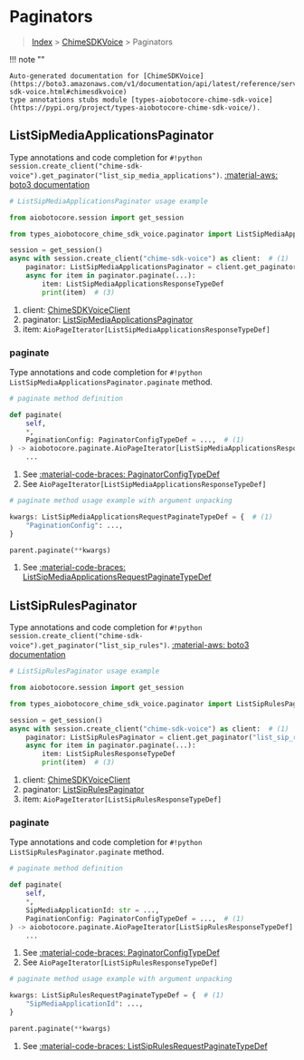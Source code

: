 # Paginators

> [Index](../README.md) > [ChimeSDKVoice](./README.md) > Paginators

!!! note ""

    Auto-generated documentation for [ChimeSDKVoice](https://boto3.amazonaws.com/v1/documentation/api/latest/reference/services/chime-sdk-voice.html#chimesdkvoice)
    type annotations stubs module [types-aiobotocore-chime-sdk-voice](https://pypi.org/project/types-aiobotocore-chime-sdk-voice/).

## ListSipMediaApplicationsPaginator

Type annotations and code completion for `#!python session.create_client("chime-sdk-voice").get_paginator("list_sip_media_applications")`.
[:material-aws: boto3 documentation](https://boto3.amazonaws.com/v1/documentation/api/latest/reference/services/chime-sdk-voice/paginator/ListSipMediaApplications.html#ChimeSDKVoice.Paginator.ListSipMediaApplications)

```python
# ListSipMediaApplicationsPaginator usage example

from aiobotocore.session import get_session

from types_aiobotocore_chime_sdk_voice.paginator import ListSipMediaApplicationsPaginator

session = get_session()
async with session.create_client("chime-sdk-voice") as client:  # (1)
    paginator: ListSipMediaApplicationsPaginator = client.get_paginator("list_sip_media_applications")  # (2)
    async for item in paginator.paginate(...):
        item: ListSipMediaApplicationsResponseTypeDef
        print(item)  # (3)
```

1. client: [ChimeSDKVoiceClient](./client.md)
2. paginator: [ListSipMediaApplicationsPaginator](./paginators.md#listsipmediaapplicationspaginator)
3. item: `AioPageIterator[ListSipMediaApplicationsResponseTypeDef]`


### paginate

Type annotations and code completion for `#!python ListSipMediaApplicationsPaginator.paginate` method.

```python
# paginate method definition

def paginate(
    self,
    *,
    PaginationConfig: PaginatorConfigTypeDef = ...,  # (1)
) -> aiobotocore.paginate.AioPageIterator[ListSipMediaApplicationsResponseTypeDef]:  # (2)
    ...
```

1. See [:material-code-braces: PaginatorConfigTypeDef](./type_defs.md#paginatorconfigtypedef)
2. See `AioPageIterator[ListSipMediaApplicationsResponseTypeDef]`


```python
# paginate method usage example with argument unpacking

kwargs: ListSipMediaApplicationsRequestPaginateTypeDef = {  # (1)
    "PaginationConfig": ...,
}

parent.paginate(**kwargs)
```

1. See [:material-code-braces: ListSipMediaApplicationsRequestPaginateTypeDef](./type_defs.md#listsipmediaapplicationsrequestpaginatetypedef)
## ListSipRulesPaginator

Type annotations and code completion for `#!python session.create_client("chime-sdk-voice").get_paginator("list_sip_rules")`.
[:material-aws: boto3 documentation](https://boto3.amazonaws.com/v1/documentation/api/latest/reference/services/chime-sdk-voice/paginator/ListSipRules.html#ChimeSDKVoice.Paginator.ListSipRules)

```python
# ListSipRulesPaginator usage example

from aiobotocore.session import get_session

from types_aiobotocore_chime_sdk_voice.paginator import ListSipRulesPaginator

session = get_session()
async with session.create_client("chime-sdk-voice") as client:  # (1)
    paginator: ListSipRulesPaginator = client.get_paginator("list_sip_rules")  # (2)
    async for item in paginator.paginate(...):
        item: ListSipRulesResponseTypeDef
        print(item)  # (3)
```

1. client: [ChimeSDKVoiceClient](./client.md)
2. paginator: [ListSipRulesPaginator](./paginators.md#listsiprulespaginator)
3. item: `AioPageIterator[ListSipRulesResponseTypeDef]`


### paginate

Type annotations and code completion for `#!python ListSipRulesPaginator.paginate` method.

```python
# paginate method definition

def paginate(
    self,
    *,
    SipMediaApplicationId: str = ...,
    PaginationConfig: PaginatorConfigTypeDef = ...,  # (1)
) -> aiobotocore.paginate.AioPageIterator[ListSipRulesResponseTypeDef]:  # (2)
    ...
```

1. See [:material-code-braces: PaginatorConfigTypeDef](./type_defs.md#paginatorconfigtypedef)
2. See `AioPageIterator[ListSipRulesResponseTypeDef]`


```python
# paginate method usage example with argument unpacking

kwargs: ListSipRulesRequestPaginateTypeDef = {  # (1)
    "SipMediaApplicationId": ...,
}

parent.paginate(**kwargs)
```

1. See [:material-code-braces: ListSipRulesRequestPaginateTypeDef](./type_defs.md#listsiprulesrequestpaginatetypedef)
